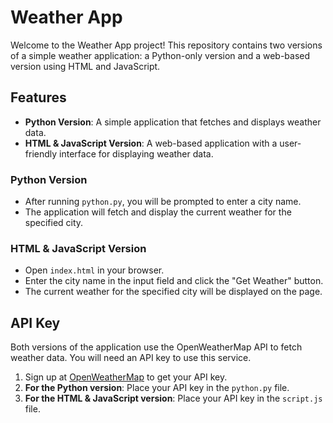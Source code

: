 # Weather App

Welcome to the Weather App project! This repository contains two versions of a simple weather application: a Python-only version and a web-based version using HTML and JavaScript.

## Features

- **Python Version**: A simple application that fetches and displays weather data.
- **HTML & JavaScript Version**: A web-based application with a user-friendly interface for displaying weather data.


### Python Version

- After running `python.py`, you will be prompted to enter a city name.
- The application will fetch and display the current weather for the specified city.

### HTML & JavaScript Version

- Open `index.html` in your browser.
- Enter the city name in the input field and click the "Get Weather" button.
- The current weather for the specified city will be displayed on the page.

## API Key

Both versions of the application use the OpenWeatherMap API to fetch weather data. You will need an API key to use this service.

1. Sign up at [OpenWeatherMap](https://home.openweathermap.org/users/sign_up) to get your API key.
2. **For the Python version**: Place your API key in the `python.py` file.
3. **For the HTML & JavaScript version**: Place your API key in the `script.js` file.

